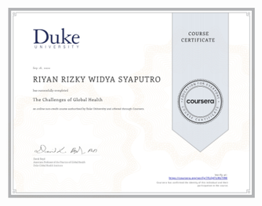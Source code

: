![](https://raw.githubusercontent.com/RiyanRIS/sertifikat/master/coursera/The%20Challenges%20of%20Global%20Health/Coursera-The%20Challenges%20of%20Global%20Health_page-0001.jpg)